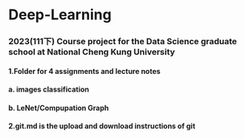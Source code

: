 # Deep-Learning
### 2023(111下) Course project for the Data Science graduate school at National Cheng Kung University  
#### 1.Folder for 4 assignments and lecture notes  
####  a. images classification  
####  b. LeNet/Compupation Graph  
#### 2.git.md is the upload and download instructions of git

